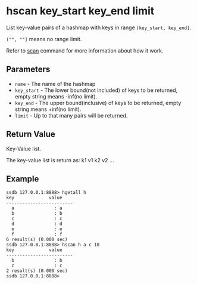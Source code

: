 # hscan key_start key_end limit

List key-value pairs of a hashmap with keys in range `(key_start, key_end]`.

`("", ""]` means no range limit.

Refer to [scan](./scan.html) command for more information about how it work.

## Parameters

* `name` - The name of the hashmap
* `key_start` - The lower bound(not included) of keys to be returned, empty string means -inf(no limit).
* `key_end` - The upper bound(inclusive) of keys to be returned, empty string means +inf(no limit).
* `limit` - Up to that many pairs will be returned.

## Return Value

Key-Value list.

The key-value list is return as: k1 v1 k2 v2 ...

## Example

	ssdb 127.0.0.1:8888> hgetall h
	key             value
	-------------------------
	  a               : a
	  b               : b
	  c               : c
	  d               : d
	  e               : e
	  f               : f
	6 result(s) (0.000 sec)
	ssdb 127.0.0.1:8888> hscan h a c 10
	key             value
	-------------------------
	  b               : b
	  c               : c
	2 result(s) (0.000 sec)
	ssdb 127.0.0.1:8888> 
